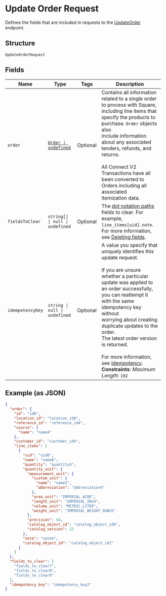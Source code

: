 
# Update Order Request

Defines the fields that are included in requests to the
[UpdateOrder](../api/orders.md#update-order) endpoint.

## Structure

`UpdateOrderRequest`

## Fields

| Name | Type | Tags | Description |
|  --- | --- | --- | --- |
| `order` | [`Order \| undefined`](../models/order.md) | Optional | Contains all information related to a single order to process with Square,<br/>including line items that specify the products to purchase. `Order` objects also<br/>include information about any associated tenders, refunds, and returns.<br/><br/>All Connect V2 Transactions have all been converted to Orders including all associated<br/>itemization data. |
| `fieldsToClear` | `string[] \| null \| undefined` | Optional | The [dot notation paths](https://developer.squareup.com/docs/orders-api/manage-orders/update-orders#identifying-fields-to-delete)<br/>fields to clear. For example, `line_items[uid].note`.<br/>For more information, see [Deleting fields](https://developer.squareup.com/docs/orders-api/manage-orders/update-orders#deleting-fields). |
| `idempotencyKey` | `string \| null \| undefined` | Optional | A value you specify that uniquely identifies this update request.<br/><br/>If you are unsure whether a particular update was applied to an order successfully,<br/>you can reattempt it with the same idempotency key without<br/>worrying about creating duplicate updates to the order.<br/>The latest order version is returned.<br/><br/>For more information, see [Idempotency](https://developer.squareup.com/docs/build-basics/common-api-patterns/idempotency).<br/>**Constraints**: *Maximum Length*: `192` |

## Example (as JSON)

```json
{
  "order": {
    "id": "id6",
    "location_id": "location_id0",
    "reference_id": "reference_id4",
    "source": {
      "name": "name4"
    },
    "customer_id": "customer_id4",
    "line_items": [
      {
        "uid": "uid8",
        "name": "name8",
        "quantity": "quantity4",
        "quantity_unit": {
          "measurement_unit": {
            "custom_unit": {
              "name": "name2",
              "abbreviation": "abbreviation4"
            },
            "area_unit": "IMPERIAL_ACRE",
            "length_unit": "IMPERIAL_INCH",
            "volume_unit": "METRIC_LITER",
            "weight_unit": "IMPERIAL_WEIGHT_OUNCE"
          },
          "precision": 54,
          "catalog_object_id": "catalog_object_id0",
          "catalog_version": 12
        },
        "note": "note4",
        "catalog_object_id": "catalog_object_id2"
      }
    ]
  },
  "fields_to_clear": [
    "fields_to_clear7",
    "fields_to_clear8",
    "fields_to_clear9"
  ],
  "idempotency_key": "idempotency_key2"
}
```

